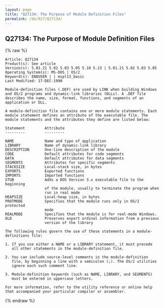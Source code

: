 ```yaml
---
layout: page
title: "Q27134: The Purpose of Module Definition Files"
permalink: /kb/027/Q27134/
---
```


## Q27134: The Purpose of Module Definition Files

{% raw %}

	Article: Q27134
	Product(s): See article
	Version(s): 5.01.21 5.02 5.03 5.05 5.10 5.13 | 5.01.21 5.02 5.03 5.05
	Operating System(s): MS-DOS | OS/2
	Keyword(s): ENDUSER | | mspl13_basic
	Last Modified: 17-DEC-1990
	
	Module-definition files (.DEF) are used by LINK when building Windows
	and OS/2 programs and dynamic-link libraries (DLLs). A .DEF file
	describes the name, size, format, functions, and segments of an
	application or DLL.
	
	A module-definition file contains one or more module statements. Each
	module statement defines an attribute of the executable file. The
	module statements and the attributes they define are listed below:
	
	Statement         Attribute
	---------         ---------
	
	NAME              Name and type of application
	LIBRARY           Name of dynamic-link library
	DESCRIPTION       One-line description of the module
	CODE              Default attributes for code segments
	DATA              Default attributes for data segments
	SEGMENTS          Attributes for specific segments
	STACKSIZE         Local-stack size, in bytes
	EXPORTS           Exported functions
	IMPORTS           Imported functions
	STUB              Adds a DOS Version 3.x executable file to the beginning
	                  of the module, usually to terminate the program when
	                  run in real mode
	HEAPSIZE          Local-heap size, in bytes
	PROTMODE          Specifies that the module runs only in OS/2 protected
	                  mode
	REALMODE          Specifies that the module is for real-mode Windows.
	OLD               Preserves export ordinal information from a previous
	                  version of the library
	
	The following rules govern the use of these statements in a module-
	definitions file:
	
	1. If you use either a NAME or a LIBRARY statement, it must precede
	   all other statements in the module-definition file.
	
	2. You can include source-level comments in the module-definition
	   file, by beginning a line with a semicolon (;). The OS/2 utilities
	   ignore each such comment line.
	
	3. Module-definition keywords (such as NAME, LIBRARY, and SEGMENTS)
	   must be entered in uppercase letters.
	
	For more information, refer to the utility reference or online help
	that accompanied your particular compiler or assembler.

{% endraw %}
